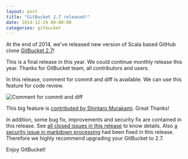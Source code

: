 ```yaml
---
layout: post
title: "GitBucket 2.7 released!"
date: 2014-12-29 00:00:00
categories: gitbucket
---
```


At the end of 2014, we've released new version of Scala based GitHub clone [GitBucket 2.7](https://github.com/takezoe/gitbucket/releases/tag/2.7)!

This is a final release in this year. We could continue monthly release this year. Thanks for GitBucket team, all contributors and users.

In this release, comment for commit and diff is available. We can use this feature for code review.

![Comment for commit and diff]({{site.baseurl}}/images/gitbucket-2.7/comment.png)

This big feature is [contributed by Shintaro Murakami](https://github.com/takezoe/gitbucket/pull/564). Great Thanks!

In addition, some bug fix, improvements and security fix are contained in this release. See [all closed issues in this release](https://github.com/takezoe/gitbucket/issues?q=is%3Aissue+milestone%3A2.7+is%3Aclosed) to know details. Also [a security issue in markdown processing](https://github.com/takezoe/gitbucket/issues/577) had been fixed in this release. Therefore we highly recommend upgrading your GitBucket to 2.7.

Enjoy GitBucket!
